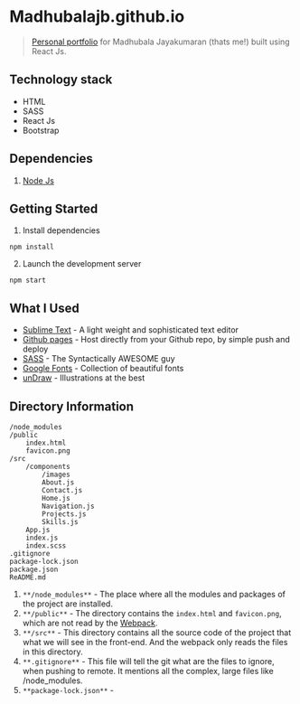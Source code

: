 # Madhubalajb.github.io
> [Personal portfolio](https://madhubalajb.github.io/) for Madhubala Jayakumaran (thats me!) built using React Js.

## Technology stack
- HTML
- SASS
- React Js
- Bootstrap

## Dependencies
1. [Node Js](https://nodejs.org/en/download/)

## Getting Started
1. Install dependencies  
```
npm install
```
2. Launch the development server  
```
npm start
```
## What I Used
* [Sublime Text](https://www.sublimetext.com/3) - A light weight and sophisticated text editor
* [Github pages](https://pages.github.com/) - Host directly from your Github repo, by simple push and deploy
* [SASS](https://sass-lang.com/) - The Syntactically AWESOME guy
* [Google Fonts](https://fonts.google.com/) - Collection of beautiful fonts
* [unDraw](https://undraw.co/) - Illustrations at the best

## Directory Information
```
/node_modules
/public
    index.html
    favicon.png
/src
    /components
        /images
        About.js
        Contact.js
        Home.js
        Navigation.js
        Projects.js
        Skills.js
    App.js
    index.js
    index.scss
.gitignore
package-lock.json
package.json
ReADME.md
```
1. `**/node_modules**` - The place where all the modules and packages of the project are installed.
2. `**/public**` - The directory contains the `index.html` and `favicon.png`, which are not read by the [Webpack](https://survivejs.com/webpack/what-is-webpack/). 
3. `**/src**` - This directory contains all the source code of the project that what we will see in the front-end. And the webpack only reads the files in this directory.
4. `**.gitignore**` - This file will tell the git what are the files to ignore, when pushing to remote. It mentions all the complex, large files like /node_modules.
5. `**package-lock.json**` - 